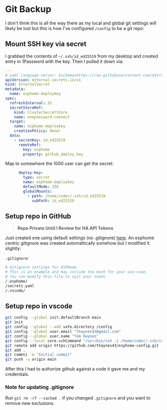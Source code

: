 # Git Backup

I don't think this is all the way there as my local and global git settings will likely be lost but this is how I've configured `/config` to be a git repo:

## Mount SSH key via secret

I grabbed the contents of `~/.ssh/id_ed25519` from my desktop and created entry in 1Password with the key. Then I pulled it down via:

```yaml
---
# yaml-language-server: $schema=https://raw.githubusercontent.com/datreeio/CRDs-catalog/main/external-secrets.io/externalsecret_v1beta1.json
apiVersion: external-secrets.io/v1
kind: ExternalSecret
metadata:
  name: esphome-deploykey
spec:
  refreshInterval: 1h
  secretStoreRef:
    kind: ClusterSecretStore
    name: onepassword-connect
  target:
    name: esphome-deploykey
    creationPolicy: Owner
  data:
    - secretKey: id_ed25519
      remoteRef:
        key: esphome
        property: github_deploy_key
```
Map to somewhere the 1000 user can get the secret:

```yaml
      deploy-key:
        type: secret
        name: esphome-deploykey
        defaultMode: 256
        globalMounts:
          - path: /home/coder/.ssh/id_ed25519
            subPath: id_ed25519
```

## Setup repo in GitHub

> **Repo Private Until I Review for HA API Tokens**

Just created one using default settings (no .gitignore) [here](https://github.com/thaynes43/esphome-config). An esphome centric gitignore was created automattically somehow but I modified it slightly:

`.gitignore`:
```bash
# Gitignore settings for ESPHome
# This is an example and may include too much for your use-case.
# You can modify this file to suit your needs.
/.esphome/
/secrets.yaml
/.vscode/
```

## Setup repo in vscode

```bash
git config --global init.defaultBranch main
git init
git config --global --add safe.directory /config
git config --global user.email "thaynes43@gmail.com"
git config --global user.name "Tom Haynes"
git config --local core.sshCommand "/usr/bin/ssh -i /home/coder/.ssh/id_ed25519"
git remote add origin https://github.com/thaynes43/esphome-config.git
git add .
git commti -m "Initial commit"
git push -u origin main
```

After this I had to authorize github against a code it gave me and my credentials. 

### Note for updating .gitignore

Run `git rm -rf --cached .` if you changed `.gitignore` and you want to remove new exclusions.